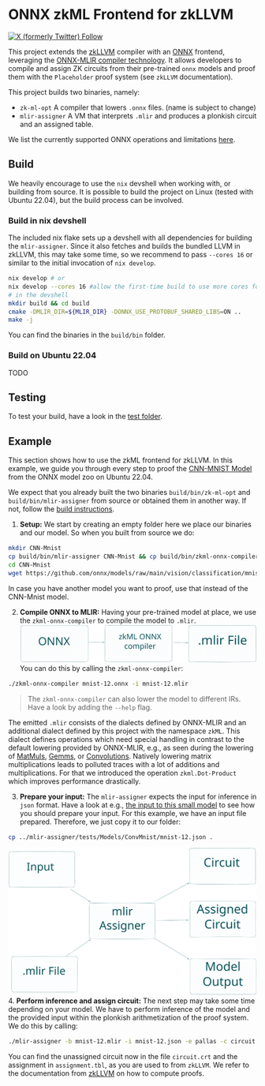 # ONNX zkML Frontend for zkLLVM

[![X (formerly Twitter) Follow](https://img.shields.io/twitter/follow/TACEO_IO)](https://twitter.com/TACEO_IO)

This project extends the [zkLLVM](https://github.com/NilFoundation/zkLLVM)
compiler with an [ONNX](https://github.com/onnx/onnx#readme) frontend,
leveraging the
[ONNX-MLIR compiler technology](https://github.com/onnx/onnx-mlir). It allows
developers to compile and assign ZK circuits from their pre-trained `onnx`
models and proof them with the `Placeholder` proof system (see `zkLLVM`
documentation).

This project builds two binaries, namely:

- `zk-ml-opt` A compiler that lowers `.onnx` files. (name is subject to change)
- `mlir-assigner` A VM that interprets `.mlir` and produces a plonkish circuit
  and an assigned table.

We list the currently supported ONNX operations and limitations
[here](mlir-assigner/tests/README.md).

## Build

We heavily encourage to use the `nix` devshell when working with, or building
from source. It is possible to build the project on Linux (tested with Ubuntu
22.04), but the build process can be involved.

### Build in nix devshell

The included nix flake sets up a devshell with all dependencies for building the
`mlir-assigner`. Since it also fetches and builds the bundled LLVM in zkLLVM,
this may take some time, so we recommend to pass `--cores 16` or similar to the
initial invocation of `nix develop`.

```bash
nix develop # or
nix develop --cores 16 #allow the first-time build to use more cores for building the deps
# in the devshell
mkdir build && cd build
cmake -DMLIR_DIR=${MLIR_DIR} -DONNX_USE_PROTOBUF_SHARED_LIBS=ON ..
make -j
```

You can find the binaries in the `build/bin` folder.

### Build on Ubuntu 22.04

TODO

## Testing

To test your build, have a look in the [test folder](mlir-assigner/tests).

## Example

This section shows how to use the zkML frontend for zkLLVM. In this example, we
guide you through every step to proof the
[CNN-MNIST Model](https://github.com/onnx/models/tree/main/vision/classification/mnist)
from the ONNX model zoo on Ubuntu 22.04.

We expect that you already built the two binaries `build/bin/zk-ml-opt` and
`build/bin/mlir-assigner` from source or obtained them in another way. If not,
follow the [build instructions](#build).

1. **Setup:** We start by creating an empty folder here we place our binaries
   and our model. So when you built from source we do:

```bash
mkdir CNN-Mnist
cp build/bin/mlir-assigner CNN-Mnist && cp build/bin/zkml-onnx-compiler CNN-Mnist
cd CNN-Mnist
wget https://github.com/onnx/models/raw/main/vision/classification/mnist/model/mnist-12.onnx
```

In case you have another model you want to proof, use that instead of the
CNN-Mnist model.

2. **Compile ONNX to MLIR:** Having your pre-trained model at place, we use the
   `zkml-onnx-compiler` to compile the model to `.mlir`.
   ![compile](docs/pics/GitHubReadMeStep2.svg) You can do this by calling the
   `zkml-onnx-compiler`:

```bash
./zkml-onnx-compiler mnist-12.onnx -i mnist-12.mlir
```

> The `zkml-onnx-compiler` can also lower the model to different IRs. Have a
> look by adding the `--help` flag.

The emitted `.mlir` consists of the dialects defined by ONNX-MLIR and an
additional dialect defined by this project with the namespace `zkML`. This
dialect defines operations which need special handling in contrast to the
default lowering provided by ONNX-MLIR, e.g., as seen during the lowering of
[MatMuls](https://github.com/onnx/onnx/blob/main/docs/Operators.md#MatMul),
[Gemms](https://github.com/onnx/onnx/blob/main/docs/Operators.md#Gemm), or
[Convolutions](https://github.com/onnx/onnx/blob/main/docs/Operators.md#Conv).
Natively lowering matrix multiplications leads to polluted traces with a lot of
additions and multiplications. For that we introduced the operation
`zkml.Dot-Product` which improves performance drastically.

3. **Prepare your input:** The `mlir-assigner` expects the input for inference in `json` format. Have a look at e.g., [the input to this small model](mlir-assigner/tests/Ops/Add/AddSimple.json) to see how you should prepare your input. For this example, we have an input file prepared. Therefore, we just copy it to our folder:
```bash
cp ../mlir-assigner/tests/Models/ConvMnist/mnist-12.json .
```

![inference](docs/pics/GitHubReadMeStep3.svg)
4. **Perform inference and assign circuit:** The next step may take some time depending on your model. We have to perform inference of the model and the provided input within the plonkish arithmetization of the proof system. We do this by calling:
```bash
./mlir-assigner -b mnist-12.mlir -i mnist-12.json -e pallas -c circuit.crt -t assignment.tbl --print_circuit_output --check
```
You can find the unassigned circuit now in the file `circuit.crt` and the assignment in `assignment.tbl`, as you are used to from `zkLLVM`. We refer to the documentation from [zkLLVM](https://github.com/NilFoundation/zkLLVM#usage) on how to compute proofs.

